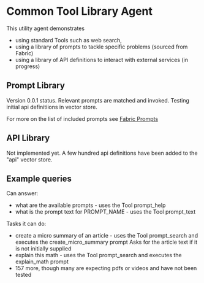 # Common Tool Library Agent

This utility agent demonstrates 
 - using standard Tools such as web search, 
 - using a library of prompts to tackle specific problems (sourced from Fabric)
 - using a library of API definitions to interact with external services (in progress)


## Prompt Library
Version 0.0.1 status. Relevant prompts are matched and invoked. Testing initial api definitiions in vector store.

For more on the list of included prompts see [Fabric Prompts](https://github.com/danielmiessler/fabric)


## API Library
Not implemented yet. A few hundred api definitions have been added to the "api" vector store. 

## Example queries
Can answer:
 - what are the available prompts  - uses the Tool prompt_help
 - what is the prompt text for PROMPT_NAME  - uses the Tool prompt_text

Tasks it can do:
 - create a micro summary of an article  - uses the Tool prompt_search and executes the create_micro_summary prompt
Asks for the article text if it is not initially supplied
 - explain this math  - uses the Tool prompt_search and executes the explain_math prompt
 - 157 more, though many are expecting pdfs or videos and have not been tested